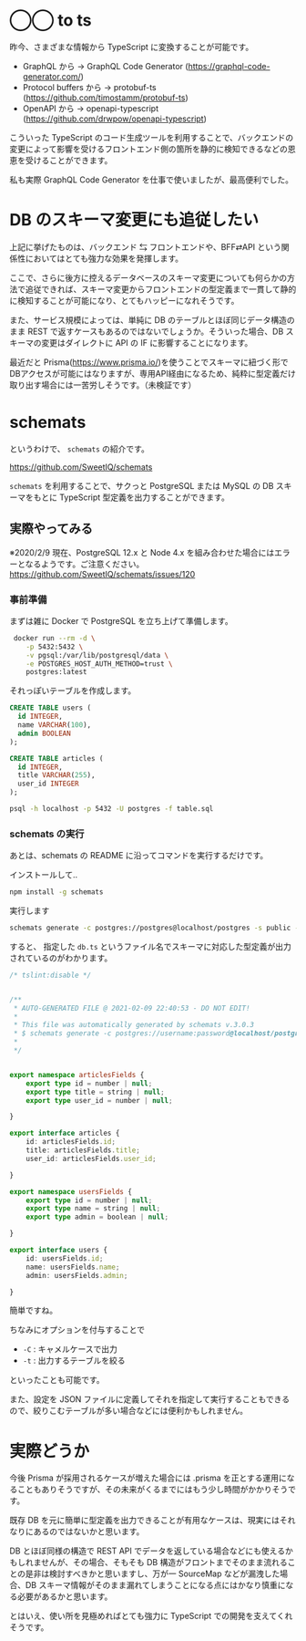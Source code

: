 # ◯◯ to ts

昨今、さまざまな情報から TypeScript に変換することが可能です。

- GraphQL から
  → GraphQL Code Generator (https://graphql-code-generator.com/)
- Protocol buffers から
  → protobuf-ts (https://github.com/timostamm/protobuf-ts)
- OpenAPI から
  → openapi-typescript (https://github.com/drwpow/openapi-typescript)

こういった TypeScript のコード生成ツールを利用することで、バックエンドの変更によって影響を受けるフロントエンド側の箇所を静的に検知できるなどの恩恵を受けることができます。

私も実際 GraphQL Code Generator を仕事で使いましたが、最高便利でした。

# DB のスキーマ変更にも追従したい

上記に挙げたものは、バックエンド ⇆ フロントエンドや、BFF⇄API という関係性においてはとても強力な効果を発揮します。

ここで、さらに後方に控えるデータベースのスキーマ変更についても何らかの方法で追従できれば、スキーマ変更からフロントエンドの型定義まで一貫して静的に検知することが可能になり、とてもハッピーになれそうです。

また、サービス規模によっては、単純に DB のテーブルとほぼ同じデータ構造のまま REST で返すケースもあるのではないでしょうか。そういった場合、DB スキーマの変更はダイレクトに API の IF に影響することになります。

最近だと Prisma(https://www.prisma.io/)を使うことでスキーマに紐づく形でDBアクセスが可能にはなりますが、専用API経由になるため、純粋に型定義だけ取り出す場合には一苦労しそうです。（未検証です）

# schemats

というわけで、 `schemats` の紹介です。

https://github.com/SweetIQ/schemats

`schemats` を利用することで、サクっと PostgreSQL または MySQL の DB スキーマをもとに TypeScript 型定義を出力することができます。

## 実際やってみる

※2020/2/9 現在、PostgreSQL 12.x と Node 4.x を組み合わせた場合にはエラーとなるようです。ご注意ください。
https://github.com/SweetIQ/schemats/issues/120

### 事前準備

まずは雑に Docker で PostgreSQL を立ち上げて準備します。

```sh
 docker run --rm -d \
    -p 5432:5432 \
    -v pgsql:/var/lib/postgresql/data \
    -e POSTGRES_HOST_AUTH_METHOD=trust \
    postgres:latest
```

それっぽいテーブルを作成します。

```sql:table.sql
CREATE TABLE users (
  id INTEGER,
  name VARCHAR(100),
  admin BOOLEAN
);

CREATE TABLE articles (
  id INTEGER,
  title VARCHAR(255),
  user_id INTEGER
);
```

```sh
psql -h localhost -p 5432 -U postgres -f table.sql
```

### schemats の実行

あとは、schemats の README に沿ってコマンドを実行するだけです。

インストールして..

```sh
npm install -g schemats
```

実行します

```sh
schemats generate -c postgres://postgres@localhost/postgres -s public -o db.ts
```

すると、 指定した `db.ts` というファイル名でスキーマに対応した型定義が出力されているのがわかります。

```typescript:db.ts
/* tslint:disable */


/**
 * AUTO-GENERATED FILE @ 2021-02-09 22:40:53 - DO NOT EDIT!
 *
 * This file was automatically generated by schemats v.3.0.3
 * $ schemats generate -c postgres://username:password@localhost/postgres -t articles -t users -s public
 *
 */


export namespace articlesFields {
    export type id = number | null;
    export type title = string | null;
    export type user_id = number | null;

}

export interface articles {
    id: articlesFields.id;
    title: articlesFields.title;
    user_id: articlesFields.user_id;

}

export namespace usersFields {
    export type id = number | null;
    export type name = string | null;
    export type admin = boolean | null;

}

export interface users {
    id: usersFields.id;
    name: usersFields.name;
    admin: usersFields.admin;

}
```

簡単ですね。

ちなみにオプションを付与することで

- `-C` : キャメルケースで出力
- `-t` : 出力するテーブルを絞る

といったことも可能です。

また、設定を JSON ファイルに定義してそれを指定して実行することもできるので、絞りこむテーブルが多い場合などには便利かもしれません。

# 実際どうか

今後 Prisma が採用されるケースが増えた場合には .prisma を正とする運用になることもありそうですが、その未来がくるまでにはもう少し時間がかかりそうです。

既存 DB を元に簡単に型定義を出力できることが有用なケースは、現実にはそれなりにあるのではないかと思います。

DB とほぼ同様の構造で REST API でデータを返している場合などにも使えるかもしれませんが、その場合、そもそも DB 構造がフロントまでそのまま流れることの是非は検討すべきかと思いますし、万が一 SourceMap などが漏洩した場合、DB スキーマ情報がそのまま漏れてしまうことになる点にはかなり慎重になる必要があるかと思います。

とはいえ、使い所を見極めればとても強力に TypeScript での開発を支えてくれそうです。
